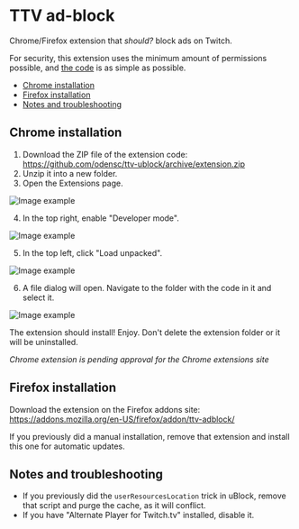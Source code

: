 # TTV ad-block

Chrome/Firefox extension that _should?_ block ads on Twitch.

For security, this extension uses the minimum amount of permissions possible, and [the code](https://github.com/odensc/ttv-ublock/blob/extension/background.js) is as simple as possible.

* [Chrome installation](#chrome-installation)
* [Firefox installation](#firefox-installation)
* [Notes and troubleshooting](#notes-and-troubleshooting)

## Chrome installation

1. Download the ZIP file of the extension code: https://github.com/odensc/ttv-ublock/archive/extension.zip
2. Unzip it into a new folder.
3. Open the Extensions page. 

![**Image example**](https://i.imgur.com/ErYvch2.png)

4. In the top right, enable "Developer mode". 

![**Image example**](https://i.imgur.com/lhgY8KB.png)

5. In the top left, click "Load unpacked". 

![**Image example**](https://i.imgur.com/kjXCaFV.png)

6. A file dialog will open. Navigate to the folder with the code in it and select it. 

![**Image example**](https://i.imgur.com/I8ICXTD.png)

The extension should install! Enjoy. Don't delete the extension folder or it will be uninstalled.

*Chrome extension is pending approval for the Chrome extensions site*

## Firefox installation

Download the extension on the Firefox addons site: https://addons.mozilla.org/en-US/firefox/addon/ttv-adblock/

If you previously did a manual installation, remove that extension and install this one for automatic updates.

## Notes and troubleshooting

* If you previously did the `userResourcesLocation` trick in uBlock, remove that script and purge the cache, as it will conflict.
* If you have "Alternate Player for Twitch.tv" installed, disable it.
